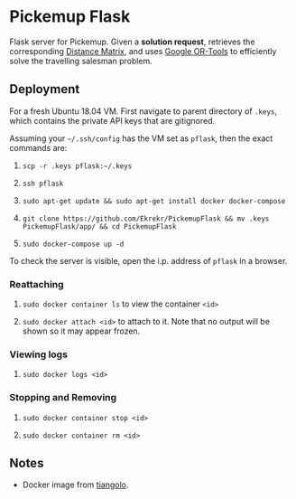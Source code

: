 # Pickemup Flask

Flask server for Pickemup. Given a **solution request**, retrieves the corresponding [Distance Matrix](https://developers.google.com/maps/documentation/distance-matrix/start), and uses [Google OR-Tools](https://developers.google.com/optimization/routing) to efficiently solve the travelling salesman problem.

## Deployment

For a fresh Ubuntu 18.04 VM. First navigate to parent directory of `.keys`, which contains the private API keys that are gitignored.

Assuming your `~/.ssh/config` has the VM set as `pflask`, then the exact commands are:

1. `scp -r .keys pflask:~/.keys`

1. `ssh pflask`

1. `sudo apt-get update && sudo apt-get install docker docker-compose`

1. `git clone https://github.com/Ekrekr/PickemupFlask && mv .keys PickemupFlask/app/ && cd PickemupFlask`

1. `sudo docker-compose up -d`

To check the server is visible, open the i.p. address of `pflask` in a browser.

### Reattaching

1. `sudo docker container ls` to view the container `<id>`

1. `sudo docker attach <id>` to attach to it. Note that no output will be shown so it may appear frozen.

### Viewing logs

1. `sudo docker logs <id>`

### Stopping and Removing

1. `sudo docker container stop <id>`

1. `sudo docker container rm <id>`

## Notes

* Docker image from [tiangolo](https://github.com/tiangolo/uwsgi-nginx-flask-docker).
